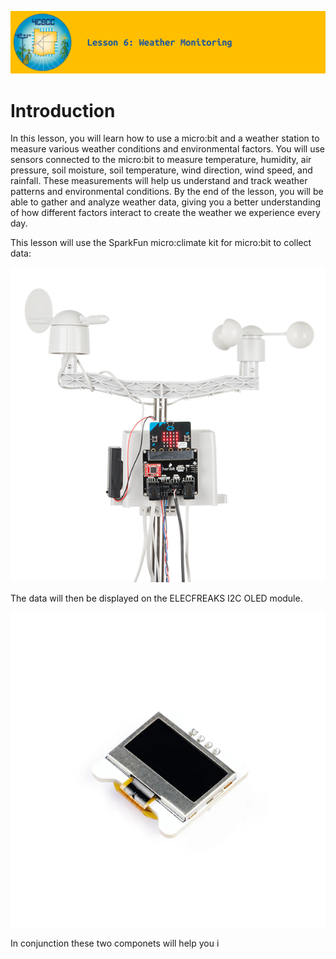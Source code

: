 ![header-lesson-06](assets/header-lesson-06.png)

# Introduction

In this lesson, you will learn how to use a micro:bit and a weather station to measure various weather conditions and environmental factors. You will use sensors connected to the micro:bit to measure temperature, humidity, air pressure, soil moisture, soil temperature, wind direction, wind speed, and rainfall. These measurements will help us understand and track weather patterns and environmental conditions. By the end of the lesson, you will be able to gather and analyze weather data, giving you a better understanding of how different factors interact to create the weather we experience every day.

This lesson will use the SparkFun micro:climate kit for micro:bit to collect data:

![sparkfun-microclimate](assets/sparkfun-microclimate.png)

The data will then be displayed on the ELECFREAKS I2C OLED module.

![elecfreaks-oled](assets/elecfreaks-oled.png)

In conjunction these two componets will help you i
